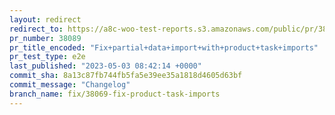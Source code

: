 ```yaml
---
layout: redirect
redirect_to: https://a8c-woo-test-reports.s3.amazonaws.com/public/pr/38089/e2e/index.html
pr_number: 38089
pr_title_encoded: "Fix+partial+data+import+with+product+task+imports"
pr_test_type: e2e
last_published: "2023-05-03 08:42:14 +0000"
commit_sha: 8a13c87fb744fb5fa5e39ee35a1818d4605d63bf
commit_message: "Changelog"
branch_name: fix/38069-fix-product-task-imports
---
```

